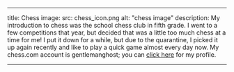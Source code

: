 ___
title: Chess
image:
  src: chess_icon.png
  alt: "chess image"
description: My introduction to chess was the school chess club in fifth grade. I went to a few competitions that year, but decided that was a little too much chess at a time for me! I put it down for a while, but due to the quarantine, I picked it up again recently and like to play a quick game almost every day now. My chess.com account is gentlemanghost; you can <a href=https://www.chess.com/member/gentlemanghost>click here</a> for my profile.
___
